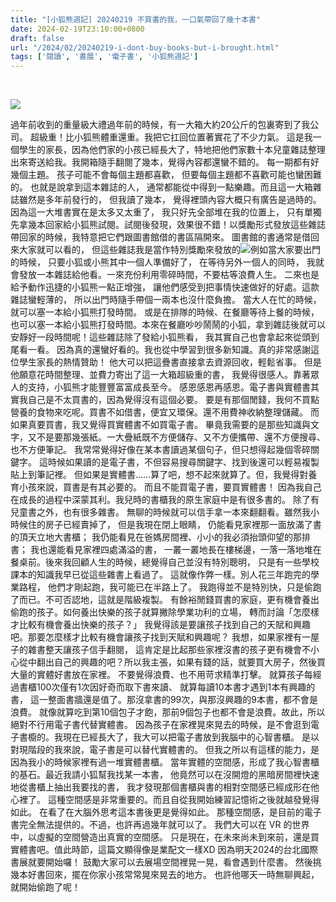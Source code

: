 ```yaml
---
title: "[小狐熊週記] 20240219 不買書的我，一口氣帶回了幾十本書"
date: 2024-02-19T23:10:00+0800
draft: false
url: "/2024/02/20240219-i-dont-buy-books-but-i-brought.html"
tags: ['閱讀', '書展', '電子書', '小狐熊週記']
---
```


 

![](https://blogger.googleusercontent.com/img/b/R29vZ2xl/AVvXsEgRhUYPpp2VIubRsrzZTZsdICOZmVsVnGqMI_O0nRUnm_r9QELc7F3OUk3mhvDMAvD17bFYTECBKkEWjKGE_pNu7EqHLCUcnG4OmjukQYrAvifh9qDsh6OOhwpfZBX3yiaSjm2XKM5P_fbjfQ_-KVtpAac_FlrPxxdvKnp8Bztghu6kMyesAj8t-utAkj4/s320/image.png)





過年前收到的重量級大禮過年前的時候，有一大箱大約20公斤的包裏寄到了我公司。
超級重！比小狐熊體重還重。我把它扛回位置著實花了不少力氣。
這是我一個學生的家長，因為他們家的小孩已經長大了，特地把他們家數十本兒童雜誌整理出來寄送給我。我開箱隨手翻閱了幾本，覺得內容都還蠻不錯的。
每一期都有好幾個主題。
孩子可能不會每個主題都喜歡，
但要每個主題都不喜歡可能也蠻困難的。
也就是說拿到這本雜誌的人，
通常都能從中得到一點樂趣。而且這一大箱雜誌雖然是多年前發行的，
但我讀了幾本，
覺得裡頭內容大概只有廣告是過時的。因為這一大堆書實在是太多又太重了，
我只好先全部堆在我的位置上，
只有單獨先拿幾本回家給小狐熊試閱。試閱後發現，效果很不錯！以獎勵形式發放這些雜誌帶回家的時候，我特意把它們跟圖書館借的書區隔開來。
圖書館的書通常是借回來大家就可以看的，
但這些雜誌我是當作特別獎勵來發放的![](https://fonts.gstatic.com/s/e/notoemoji/15.0/1f606/72.png)例如當大家要出門的時候，
只要小狐或小熊其中一個人準備好了，
在等待另外一個人的同時，
我就會發放一本雜誌給他看。一來充份利用零碎時間，不要枯等浪費人生。
二來也是給予動作迅捷的小狐熊一點正增強，
讓他們感受到把事情快速做好的好處。這款雜誌蠻輕薄的，
所以出門時隨手帶個一兩本也沒什麼負擔。
當大人在忙的時候，就可以塞一本給小狐熊打發時間。
或是在排隊的時候、在餐廳等待上餐的時候，
也可以塞一本給小狐熊打發時間。本來在餐廳吵吵鬧鬧的小狐，拿到雜誌後就可以安靜好一段時間呢！這些雜誌除了發給小狐熊看，
我其實自己也會拿起來從頭到尾看一看。
因為真的還蠻好看的。我也從中學習到很多新知識。真的非常感謝這位學生家長的熱情贊助！
他大可以把這疊書直接拿去資源回收，輕鬆省事。
但是他願意花時間整理、並費力寄出了這一大箱超級重的書，
我覺得很感人。靠著眾人的支持，小狐熊才能豐豐富富成長至今。
感恩感恩再感恩。電子書與實體書其實我自己是不太買書的，因為覺得沒有這個必要。
要是有那個閒錢，我何不買點營養的食物來吃呢。買書不如借書，便宜又環保。還不用費神收納整理儲藏。
而如果真要買書，我又覺得買實體書不如買電子書。
畢竟我需要的是那些知識與文字，又不是要那幾張紙。一大疊紙既不方便儲存、又不方便攜帶、還不方便搜尋、也不方便筆記。
我常常覺得好像在某本書讀過某個句子，但只想得起幾個零碎關鍵字。
這時候如果讀的是電子書，不但容易搜尋關鍵字、找到後還可以輕易複製貼上到筆記裡。
但如果是實體書……算了吧，想不起來就算了。但，我覺得對養育小孩來說，買書是有其必要的。
而且不能買電子書，要買實體書！
因為我自己在成長的過程中深蒙其利。我兒時的書櫃我的原生家庭中是有很多書的。
除了有兒童書之外，也有很多雜書。
無聊的時候就可以信手拿一本來翻翻看。雖然我小時候住的房子已經賣掉了，
但是我現在閉上眼睛，
仍能看見家裡那一面放滿了書的頂天立地大書櫃；
我仍能看見在爸媽房間裡、小小的我必須抬頭仰望的那排書；
我也還能看見家裡四處滿溢的書，
一叢一叢地長在樓梯邊，一落一落地堆在餐桌前。後來我回顧人生的時候，總覺得自己並沒有特別聰明，
只是有一些學校課本的知識我早已從這些雜書上看過了。
這就像作弊一樣。別人花三年跑完的學業路程，
他們才剛起跑，我可能已在半路上了。
我跑得並不是特別快，只是偷跑了而已。不可否認地，這就是階級複製。
有餘裕閒錢買書的家庭，更有機會養出偷跑的孩子。如何養出快樂的孩子就算撇除學業功利的立場，
轉而討論「怎麼樣才比較有機會養出快樂的孩子？」
我覺得該是要讓孩子找到自己的天賦和興趣吧。那要怎麼樣才比較有機會讓孩子找到天賦和興趣呢？
我想，如果家裡有一屋子的雜書整天讓孩子信手翻閱，
這肯定是比起那些家裡沒書的孩子更有機會不小心從中翻出自己的興趣的吧？所以我主張，如果有錢的話，就要買大房子，然後買大量的實體好書放在家裡。
不要覺得浪費、也不用苛求精準打擊。
就算孩子每經過書櫃100次僅有1次因好奇而取下書來讀、
就算每讀10本書才遇到1本有興趣的書，
這一整面書牆還是值了。那沒拿書的99次，與那沒興趣的9本書，都不會是浪費。
就像就算吃到第10個包子才飽，那前9個包子也都不會是浪費。故此，所以絕對不行用電子書代替實體書。
因為孩子在家裡晃來晃去的時候，是不會逛到電子書櫥的。我現在已經長大了，我大可以把電子書放到我腦中的心智書櫃。
是以對現階段的我來說，電子書是可以替代實體書的。
但我之所以有這樣的能力，是因為我小的時候家裡有過一堆實體書櫃。
當年實體的空間感，形成了我心智書櫃的基石。最近我請小狐幫我找某一本書，
他竟然可以在沒開燈的黑暗房間裡快速地從書櫃上抽出我要找的書，
我才發現那個書櫃與書的相對空間感已經成形在他心裡了。
這種空間感是非常重要的。而且自從我開始練習記憶術之後就越發覺得如此。
在看了在大腦外思考這本書後更是覺得如此。
那種空間感，是目前的電子書完全無法提供的。不過，也許再過幾年就可以了。
我們大可以在 VR 的世界中，以虛擬的空間營造出真實的空間感。
只是現在，在未來尚未到來前，還是買實體書吧。值此時節，這篇文顯得像是業配文一樣XD
因為明天2024的台北國際書展就要開始囉！
鼓勵大家可以去展場空間裡晃一晃，看會遇到什麼書。
然後挑幾本好書回來，擺在你家小孩常常晃來晃去的地方。
也許他哪天一時無聊興起，就開始偷跑了呢！

